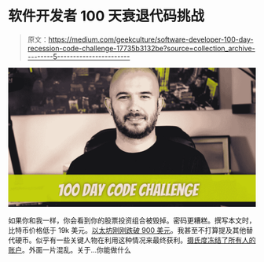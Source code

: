 # 软件开发者 100 天衰退代码挑战

> 原文：<https://medium.com/geekculture/software-developer-100-day-recession-code-challenge-17735b3132be?source=collection_archive---------5----------------------->

![](img/12f638b355b6f728ed6283b1427f4a98.png)

如果你和我一样，你会看到你的股票投资组合被毁掉。密码更糟糕。撰写本文时，比特币价格低于 19k 美元。[以太坊刚刚跌破 900 美元](https://decrypt.co/103265/bitcoin-falls-18000-ethereum-under-900-selloff-intensifies)。我甚至不打算提及其他替代硬币。似乎有一些关键人物在利用这种情况来最终获利。[摄氏度冻结了所有人的账户](https://www.wsj.com/articles/after-a-crazy-week-in-crypto-investors-wonder-whats-next-11655458203)。外面一片混乱。关于…你能做什么